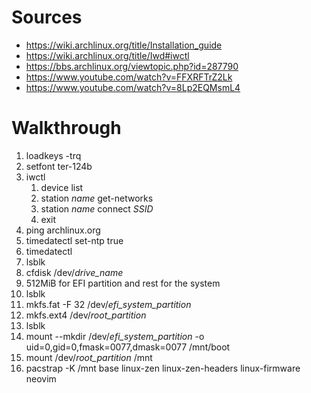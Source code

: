 # Sources
- <https://wiki.archlinux.org/title/Installation_guide>
- <https://wiki.archlinux.org/title/Iwd#iwctl>
- <https://bbs.archlinux.org/viewtopic.php?id=287790>
- <https://www.youtube.com/watch?v=FFXRFTrZ2Lk>
- <https://www.youtube.com/watch?v=8Lp2EQMsmL4>

# Walkthrough
1. loadkeys -trq
1. setfont ter-124b
1. iwctl
    1. device list
    1. station *name* get-networks
    1. station *name* connect *SSID*
    1. exit
1. ping archlinux.org
1. timedatectl set-ntp true
1. timedatectl
1. lsblk
1. cfdisk /dev/*drive_name*
1. 512MiB for EFI partition and rest for the system
1. lsblk
1. mkfs.fat -F 32 /dev/*efi_system_partition*
1. mkfs.ext4 /dev/*root_partition*
1. lsblk
1. mount --mkdir /dev/*efi_system_partition* -o uid=0,gid=0,fmask=0077,dmask=0077 /mnt/boot
1. mount /dev/*root_partition* /mnt
1. pacstrap -K /mnt base linux-zen linux-zen-headers linux-firmware neovim 
